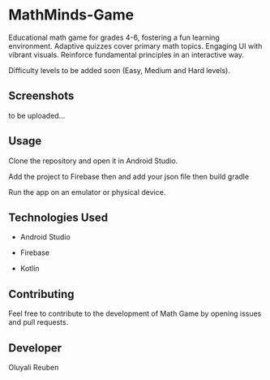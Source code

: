 # MathMinds-Game
Educational math game for grades 4-6, fostering a fun learning environment. Adaptive quizzes cover primary math topics. Engaging UI with vibrant visuals. Reinforce fundamental principles in an interactive way.

Difficulty levels to be added soon (Easy, Medium and Hard levels).


## Screenshots
to be uploaded...

## Usage

Clone the repository and open it in Android Studio.  

Add the project to Firebase then and add your json file then build gradle

Run the app on an emulator or physical device.

## Technologies Used

- Android Studio

- Firebase

- Kotlin

## Contributing

Feel free to contribute to the development of Math Game by opening issues and pull requests.

## Developer

Oluyali Reuben





